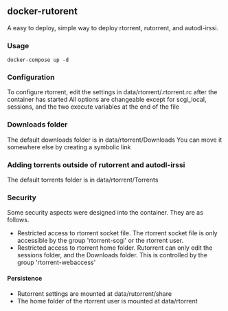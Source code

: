 ## docker-rutorent
A easy to deploy, simple way to deploy rtorrent, rutorrent, and autodl-irssi.

### Usage
```
docker-compose up -d
```

### Configuration
To configure rtorrent, edit the settings in data/rtorrent/.rtorrent.rc after the container has started
All options are changeable except for scgi_local, sessions, and the two execute variables at the end of the file

### Downloads folder
The default downloads folder is in  data/rtorrent/Downloads
You can move it somewhere else by creating a symbolic link

### Adding torrents outside of rutorrent and autodl-irssi
The default torrents folder is in data/rtorrent/Torrents

### Security
Some security aspects were designed into the container. They are as follows.
  - Restricted access to rtorrent socket file. The rtorrent socket file is only accessible by the group 'rtorrent-scgi' or the rtorrent user.
  - Restricted access to rtorrent home folder. Rutorrent can only edit the sessions folder, and the Downloads folder. This is controlled by the group 'rtorrent-webaccess'
#### Persistence
  - Rutorrent settings are mounted at data/rutorrent/share
  - The home folder of the rtorrent user is mounted at data/rtorrent
